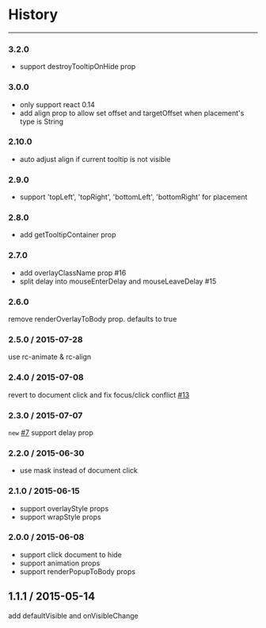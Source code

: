 # History
----

### 3.2.0

- support destroyTooltipOnHide prop

### 3.0.0

- only support react 0.14
- add align prop to allow set offset and targetOffset when placement's type is String

### 2.10.0

- auto adjust align if current tooltip is not visible

### 2.9.0

- support 'topLeft', 'topRight', 'bottomLeft', 'bottomRight' for placement

### 2.8.0

- add getTooltipContainer prop

### 2.7.0

- add overlayClassName prop #16
- split delay into mouseEnterDelay and mouseLeaveDelay #15

### 2.6.0

remove renderOverlayToBody prop. defaults to true

### 2.5.0 / 2015-07-28

use rc-animate & rc-align

### 2.4.0 / 2015-07-08

revert to document click and fix focus/click conflict [#13](https://github.com/react-component/tooltip/issues/6)

### 2.3.0 / 2015-07-07

`new` [#7](https://github.com/react-component/tooltip/issues/7) support delay prop

### 2.2.0 / 2015-06-30

- use mask instead of document click

### 2.1.0 / 2015-06-15

- support overlayStyle props
- support wrapStyle props

### 2.0.0 / 2015-06-08

- support click document to hide
- support animation props
- support renderPopupToBody props

## 1.1.1 / 2015-05-14

add defaultVisible and onVisibleChange